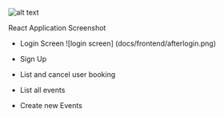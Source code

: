 ![alt text](image.png)

React Application Screenshot

- Login Screen
![login screen] (docs/frontend/afterlogin.png)

- Sign Up

- List and cancel user booking

- List all events

- Create new Events
